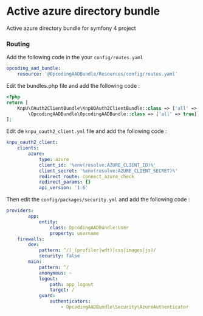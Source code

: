 # Active azure directory bundle
Active azure directory bundle for symfony 4 project

### Routing

Add the following code in the your `config/routes.yaml`

```yaml
opcoding_aad_bundle:
    resource: '@OpcodingAADBundle/Resources/config/routes.yaml'
```

Edit the bundles.php file and add the following code : 
```php
<?php
return [
    KnpU\OAuth2ClientBundle\KnpUOAuth2ClientBundle::class => ['all' => true],
		\OpcodingAADBundle\OpcodingAADBundle::class => ['all' => true]
];
```

Edit de `knpu_oauth2_client.yml` file and add the following code : 
```yaml
knpu_oauth2_client:
    clients:
        azure:
            type: azure
            client_id: '%env(resolve:AZURE_CLIENT_ID)%'
            client_secret: '%env(resolve:AZURE_CLIENT_SECRET)%'
            redirect_route: connect_azure_check
            redirect_params: {}
            api_version: '1.6'
```


Then edit the `config/packages/security.yml` and add the following code : 

```yaml
providers:
        app:
            entity:
                class: OpcodingAADBundle:User
                property: username
    firewalls:
        dev:
            pattern: ^/(_(profiler|wdt)|css|images|js)/
            security: false
        main:
            pattern: ^/
            anonymous: ~
            logout:
                path: app_logout
                target: /
            guard:
                authenticators:
                    - OpcodingAADBundle\Security\AzureAuthenticator
```

